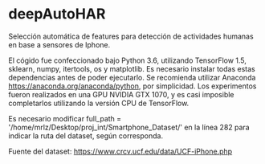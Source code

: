 # deepAutoHAR
Selección automática de features para detección de actividades humanas en base a sensores de Iphone.

El cógido fue confeccionado bajo Python 3.6, utilizando TensorFlow 1.5, sklearn, numpy, itertools, os
y matplotlib. Es necesario instalar todas estas dependencias antes de poder ejecutarlo. Se
recomienda utilizar Anaconda https://anaconda.org/anaconda/python, por simplicidad. Los experimentos
fueron realizados en una GPU NVIDIA GTX 1070, y es casi imposible completarlos utilizando la versión
CPU de TensorFlow.


Es necesario modificar full_path = '/home/mrlz/Desktop/proj_int/Smartphone_Dataset/' en la línea 282
para indicar la ruta del dataset, según corresponda.

Fuente del dataset: https://www.crcv.ucf.edu/data/UCF-iPhone.php
